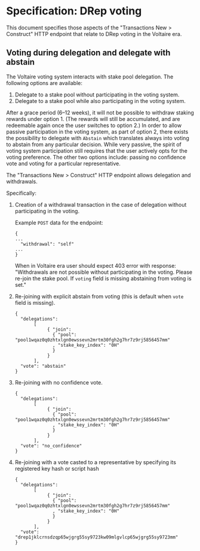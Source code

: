 # Specification: DRep voting

This document specifies those aspects of the "Transactions New > Construct" HTTP endpoint that relate to DRep voting in the Voltaire era.

## Voting during delegation and delegate with abstain

The Voltaire voting system interacts with stake pool delegation. The following options are available:
1. Delegate to a stake pool without participating in the voting system.
2. Delegate to a stake pool while also participating in the voting system.

After a grace period (6–12 weeks), it will not be possible to withdraw staking rewards under option 1. (The rewards will still be accumulated, and are redeemable again once the user switches to option 2.)
In order to allow passive participation in the voting system, as part of option 2, there exists the possibility to delegate with `Abstain` which translates always into voting to abstain from any particular decision. While very passive, the spirit of voting system participation still requires that the user actively opts for the voting preference. The other two options include: passing no confidence vote and voting for a particular representative.

The "Transactions New > Construct" HTTP endpoint allows delegation and withdrawals.

Specifically:

1. Creation of a withdrawal transaction in the case of delegation without participating in the voting.

    Example `POST` data for the endpoint:

    ```
    {
    ...
      "withdrawal": "self"
    ...
    }
    ```
    When in Voltaire era user should expect 403 error with response: "Withdrawals are not possible without participating in the voting. Please re-join the stake pool. If `voting` field is missing abstaining from voting is set."

2. Re-joining with explicit abstain from voting (this is default when `vote` field is missing).

    ```
    {
      "delegations":
           [
                { "join":
                  { "pool": "pool1wqaz0q0zhtxlgn0ewssevn2mrtm30fgh2g7hr7z9rj5856457mm"
                  , "stake_key_index": "0H"
                  }
                }
           ],
      "vote": "abstain"
    }
    ```

3. Re-joining with no confidence vote.

    ```
    {
      "delegations":
           [
                { "join":
                  { "pool": "pool1wqaz0q0zhtxlgn0ewssevn2mrtm30fgh2g7hr7z9rj5856457mm"
                  , "stake_key_index": "0H"
                  }
                }
           ],
      "vote": "no_confidence"
    }
    ```

4. Re-joining with a vote casted to a representative by specifying its registered key hash or script hash

    ```
    {
      "delegations":
           [
                { "join":
                  { "pool": "pool1wqaz0q0zhtxlgn0ewssevn2mrtm30fgh2g7hr7z9rj5856457mm"
                  , "stake_key_index": "0H"
                  }
                }
           ],
      "vote": "drep1jklcrnsdzqp65wjgrg55sy9723kw09mlgvlcp65wjgrg55sy9723mm"
    }
    ```
